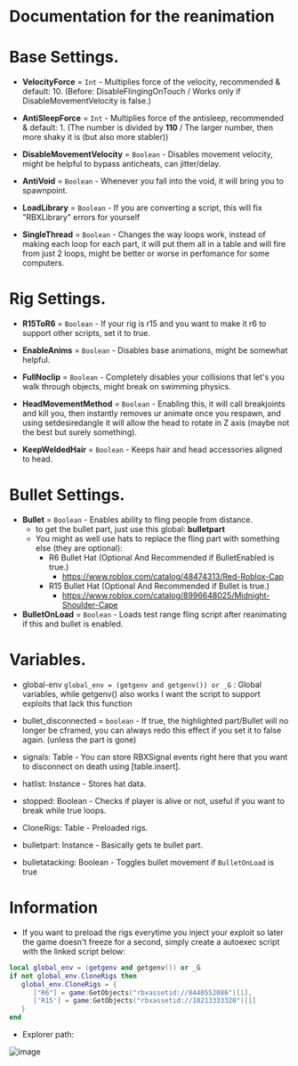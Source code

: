 Documentation for the reanimation
===============

# Base Settings.
   - __VelocityForce__ = `Int` - Multiplies force of the velocity, recommended & default: 10. (Before: DisableFlingingOnTouch / Works only if DisableMovementVelocity is false.)  
   
   - __AntiSleepForce__ = `Int` - Multiplies force of the antisleep, recommended & default: 1. (The number is divided by **110** / The larger number, then more shaky it is (but also more stabler))  
   
   - __DisableMovementVelocity__ = `Boolean` - Disables movement velocity, might be helpful to bypass anticheats, can jitter/delay. 
   
   - __AntiVoid__ = `Boolean` - Whenever you fall into the void, it will bring you to spawnpoint.  
   
   - __LoadLibrary__ = `Boolean` - If you are converting a script, this will fix "RBXLibrary" errors for yourself
   
   - __SingleThread__ = `Boolean` - Changes the way loops work, instead of making each loop for each part, it will put them all in a table and will fire from just 2 loops, might be better or worse in perfomance for some computers.  
   
# Rig Settings.
   - __R15ToR6__ = `Boolean` - If your rig is r15 and you want to make it r6 to support other scripts, set it to true.  
  
   - __EnableAnims__ = `Boolean` - Disables base animations, might be somewhat helpful.
  
   - __FullNoclip__ = `Boolean` - Completely disables your collisions that let's you walk through objects, might break on swimming physics. 
  
   - __HeadMovementMethod__ = `Boolean` - Enabling this, it will call breakjoints and kill you, then instantly removes ur animate once you respawn, and using setdesiredangle it will allow the head to rotate in Z axis (maybe not the best but surely something).
    
   - __KeepWeldedHair__ = `Boolean` - Keeps hair and head accessories aligned to head.
  
# Bullet Settings.
   - __Bullet__ = `Boolean` - Enables ability to fling people from distance.
      - to get the bullet part, just use this global: __bulletpart__
      - You might as well use hats to replace the fling part with something else (they are optional):
         - R6 Bullet Hat (Optional And Recommended if BulletEnabled is true.)
            - https://www.roblox.com/catalog/48474313/Red-Roblox-Cap
         - R15 Bullet Hat (Optional And Recommended if Bullet is true.)
            - https://www.roblox.com/catalog/8996648025/Midnight-Shoulder-Cape
   - __BulletOnLoad__ = `Boolean` - Loads test range fling script after reanimating if this and bullet is enabled.


# Variables.
   - global-env `global_env = (getgenv and getgenv()) or _G` : Global variables, while getgenv() also works I want the script to support exploits that lack this function  
     
   - bullet_disconnected = `boolean` - If true, the highlighted part/Bullet will no longer be cframed, you can always redo this effect if you set it to false again. (unless the part is gone) 
     
   - signals: Table - You can store RBXSignal events right here that you want to disconnect on death using [table.insert].  
     
   - hatlist: Instance - Stores hat data.
     
   - stopped: Boolean - Checks if player is alive or not, useful if you want to break while true loops.  
     
   - CloneRigs: Table - Preloaded rigs.   
     
   - bulletpart: Instance -  Basically gets te bullet part.   
  
   - bulletatacking: Boolean - Toggles bullet movement if `BulletOnLoad` is true
   
# Information
- If you want to preload the rigs everytime you inject your exploit so later the game doesn't freeze for a second, simply create a autoexec script with the linked script below:
```lua
local global_env = (getgenv and getgenv()) or _G
if not global_env.CloneRigs then
   global_env.CloneRigs = {
      ["R6"] = game:GetObjects("rbxassetid://8440552086")[1],
      ['R15'] = game:GetObjects("rbxassetid://10213333320")[1]
   }
end
```  
  
- Explorer path:  

![image](https://user-images.githubusercontent.com/121241384/216994252-cd8634b6-073b-484e-9fd2-000b9051babf.png)


